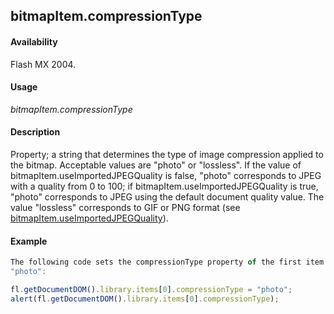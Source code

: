 ## bitmapItem.compressionType

#### Availability

Flash MX 2004.

#### Usage

*bitmapItem.compressionType*

#### Description

Property; a string that determines the type of image compression applied to the bitmap. Acceptable values are "photo" or "lossless". If the value of bitmapItem.useImportedJPEGQuality is false, "photo" corresponds to JPEG with a quality from 0 to 100; if bitmapItem.useImportedJPEGQuality is true, "photo" corresponds to JPEG using the default document quality value. The value "lossless" corresponds to GIF or PNG format (see [bitmapItem.useImportedJPEGQuality](../BitmapItem_object/bitmapIte13.md)).

#### Example

```javascript
The following code sets the compressionType property of the first item in the library of the current document to
"photo":

fl.getDocumentDOM().library.items[0].compressionType = "photo"; 
alert(fl.getDocumentDOM().library.items[0].compressionType);

```